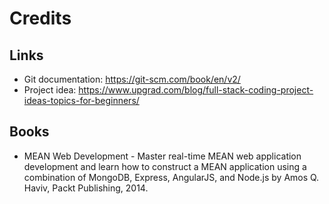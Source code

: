 # Credits

## Links

- Git documentation: <https://git-scm.com/book/en/v2/>
- Project idea: <https://www.upgrad.com/blog/full-stack-coding-project-ideas-topics-for-beginners/>

## Books

- MEAN Web Development - Master real-time MEAN web application
development and learn how to construct a MEAN application
using a combination of MongoDB, Express, AngularJS, and
Node.js by Amos Q. Haviv, Packt Publishing, 2014.
